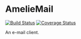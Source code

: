 # AmelieMail

[![Build Status](https://travis-ci.org/ziacik/amelie-mail.svg?branch=master)](https://travis-ci.org/ziacik/amelie-mail)
[![Coverage Status](https://coveralls.io/repos/github/ziacik/amelie-mail/badge.svg?branch=master)](https://coveralls.io/github/ziacik/amelie-mail?branch=master)

An e-mail client.
